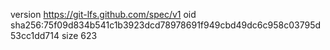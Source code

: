 version https://git-lfs.github.com/spec/v1
oid sha256:75f09d834b541c1b3923dcd78978691f949cbd49dc6c958c03795d53cc1dd714
size 623
